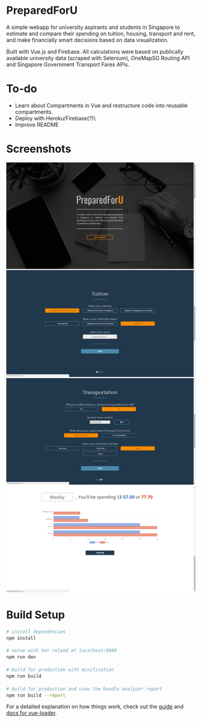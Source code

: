 # PreparedForU
A simple webapp for university aspirants and students in Singapore to estimate and compare their spending on tuition, housing, transport and rent, and make financially smart decisions based on data visualization.

Built with Vue.js and Firebase. All calculations were based on publically available university data (scraped with Selenium), OneMapSG Routing API and Singapore Government Transport Fares APIs.

# To-do
* Learn about Compartments in Vue and restructure code into reusable compartments.
* Deploy with Heroku/Firebase(?)\
* Improve README


# Screenshots

![Landing Page](screenshots/landing_page.png)
![Questionaire1](screenshots/q_tuition.png)
![Questionaire2](screenshots/q_transportation.png)
![Result](screenshots/weekly.png)

# Build Setup

``` bash
# install dependencies
npm install

# serve with hot reload at localhost:8080
npm run dev

# build for production with minification
npm run build

# build for production and view the bundle analyzer report
npm run build --report
```

For a detailed explanation on how things work, check out the [guide](http://vuejs-templates.github.io/webpack/) and [docs for vue-loader](http://vuejs.github.io/vue-loader).
